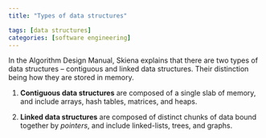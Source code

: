 ```yaml
---
title: "Types of data structures"

tags: [data structures]
categories: [software engineering]
---
```


In the Algorithm Design Manual, Skiena explains that there are two types of data structures – contiguous and linked data structures. Their distinction being how they are stored in memory.

1. **Contiguous data structures** are composed of a single slab of memory, and include arrays, hash tables, matrices, and heaps.

1. **Linked data structures** are composed of distinct chunks of data bound together by *pointers*, and include linked-lists, trees, and graphs.
